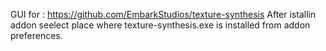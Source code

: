 GUI for : https://github.com/EmbarkStudios/texture-synthesis
After istallin addon seelect place where texture-synthesis.exe is installed from addon preferences.
